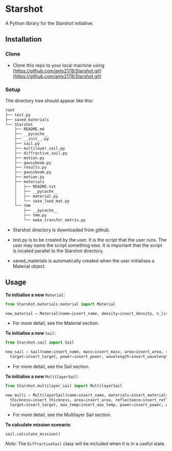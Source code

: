 # Starshot

A Python library for the Starshot initiative.

## Installation

### Clone

* Clone this repo to your local machine using [https://github.com/anly2178/Starshot.git](https://github.com/anly2178/Starshot.git)

### Setup

The directory tree should appear like this:

```bash
root
├── test.py
├── saved_materials
└── Starshot
    ├── README.md
    ├── __pycache__
    ├── __init__.py
    ├── sail.py
    ├── multilayer_sail.py
    ├── diffractive_sail.py
    ├── motion.py
    ├── gaussbeam.py
    ├── results.py
    ├── gaussbeam.py
    ├── motion.py
    ├── materials
    │   ├── README.txt
    │   ├── __pycache__
    │   ├── material.py
    │   └── save_load_mat.py
    └── tmm
        ├── __pycache__
        ├── tmm.py
        └── make_transfer_matrix.py
```
* Starshot directory is downloaded from github.

* test.py is to be created by the user. It is the script that the user runs.
The user may name the script something else. It is important that the script
is located parallel to the Starshot directory.

* saved_materials is automatically created when the user initialises a Material object.

## Usage

**To initialise a new** ```Material```:

```python
from Starshot.materials.material import Material

new_material = Material(name=insert_name, density=insert_density, n_list=insert_n_list, k_list=insert_k_list)
```
* For more detail, see the Material section.

**To initialise a new** ```Sail```:

```python
from Starshot.sail import Sail

new_sail = Sail(name=insert_name, mass=insert_mass, area=insert_area, reflectance=insert_reflectance,
  target=insert_target, power=insert_power, wavelength=insert_wavelength)
```
* For more detail, see the Sail section.

**To initialise a new** ```MultilayerSail```:

```python
from Starshot.multilayer_sail import MultilayerSail

new_multi = MultilayerSail(name=insert_name, materials=insert_materials, mass=insert_mass,
  thickness=insert_thickness, area=insert_area, reflectance=insert_reflectance, abs_coeff=insert_abs_coeff,
  target=insert_target, max_temp=insert_max_temp, power=insert_power, wavelength=insert_wavelength)
```
* For more detail, see the Multilayer Sail section.

**To calculate mission scenario**:

```python
sail.calculate_mission()
```

*Note*: The ```DiffractiveSail``` class will be included when it is in a useful state.
